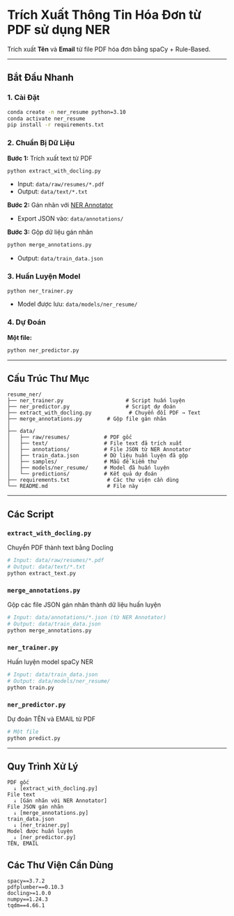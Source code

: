 # Trích Xuất Thông Tin Hóa Đơn từ PDF sử dụng NER

Trích xuất **Tên** và **Email** từ file PDF hóa đơn bằng spaCy + Rule-Based.

---

## Bắt Đầu Nhanh

### 1. Cài Đặt

```bash
conda create -n ner_resume python=3.10
conda activate ner_resume
pip install -r requirements.txt
```

### 2. Chuẩn Bị Dữ Liệu

**Bước 1:** Trích xuất text từ PDF

```bash
python extract_with_docling.py
```

- Input: `data/raw/resumes/*.pdf`
- Output: `data/text/*.txt`

**Bước 2:** Gán nhãn với [NER Annotator](https://arunmozhi.in/ner-annotator/)

- Export JSON vào: `data/annotations/`

**Bước 3:** Gộp dữ liệu gán nhãn

```bash
python merge_annotations.py
```

- Output: `data/train_data.json`

### 3. Huấn Luyện Model

```bash
python ner_trainer.py
```

- Model được lưu: `data/models/ner_resume/`

### 4. Dự Đoán

**Một file:**

```bash
python ner_predictor.py
```

---

## Cấu Trúc Thư Mục

```
resume_ner/
├── ner_trainer.py                    # Script huấn luyện
├── ner_predictor.py                  # Script dự đoán
├── extract_with_docling.py            # Chuyển đổi PDF → Text
├── merge_annotations.py        # Gộp file gán nhãn
│
├── data/
│   ├── raw/resumes/           # PDF gốc
│   ├── text/                  # File text đã trích xuất
│   ├── annotations/           # File JSON từ NER Annotator
│   ├── train_data.json        # Dữ liệu huấn luyện đã gộp
│   ├── samples/               # Mẫu để kiểm thử
│   ├── models/ner_resume/     # Model đã huấn luyện
│   └── predictions/           # Kết quả dự đoán
├── requirements.txt            # Các thư viện cần dùng
└── README.md                   # File này
```

---

## Các Script

### `extract_with_docling.py`

Chuyển PDF thành text bằng Docling

```python
# Input: data/raw/resumes/*.pdf
# Output: data/text/*.txt
python extract_text.py
```

### `merge_annotations.py`

Gộp các file JSON gán nhãn thành dữ liệu huấn luyện

```python
# Input: data/annotations/*.json (từ NER Annotator)
# Output: data/train_data.json
python merge_annotations.py
```

### `ner_trainer.py`

Huấn luyện model spaCy NER

```python
# Input: data/train_data.json
# Output: data/models/ner_resume/
python train.py
```

### `ner_predictor.py`

Dự đoán TÊN và EMAIL từ PDF

```python
# Một file
python predict.py
```

---

## Quy Trình Xử Lý

```
PDF gốc
  ↓ [extract_with_docling.py]
File text
  ↓ [Gán nhãn với NER Annotator]
File JSON gán nhãn
  ↓ [merge_annotations.py]
train_data.json
  ↓ [ner_trainer.py]
Model được huấn luyện
  ↓ [ner_predictor.py]
TÊN, EMAIL
```

## Các Thư Viện Cần Dùng

```
spacy==3.7.2
pdfplumber==0.10.3
docling>=1.0.0
numpy==1.24.3
tqdm==4.66.1
```
